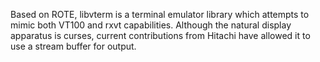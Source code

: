 Based on ROTE, libvterm is a terminal emulator library which attempts to mimic
both VT100 and rxvt capabilities. Although the natural display apparatus is
curses, current contributions from Hitachi have allowed it to use a stream
buffer for output.
